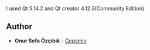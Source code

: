 I used Qt 5.14.2
and Qt creator 4.12.3(Community Edition)


## Author

* **Onur Sefa Özçıbık** - [Gepsmin](https://github.com/Gepsmin)

